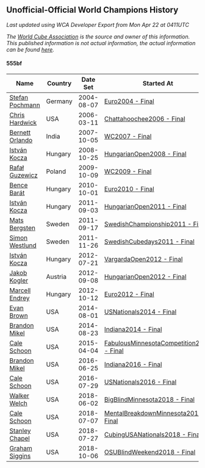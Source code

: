## Unofficial-Official World Champions History

*Last updated using WCA Developer Export from Mon Apr 22 at 0411UTC*

*The [World Cube Association](https://www.worldcubeassociation.org) is the source and owner of this information. This published information is not actual information, the actual information can be found [here](https://www.worldcubeassociation.org/results).*

#### 555bf

|Name|Country|Date Set|Started At|Ended At|Days Held|  
|--|--|--|--|--|--|  
|[Stefan Pochmann](https://www.worldcubeassociation.org/persons/2003POCH01)|Germany|2004-08-07|[Euro2004 - Final](https://www.worldcubeassociation.org/competitions/Euro2004/results/all#e555bf_f)|1 year after [Euro2004](https://www.worldcubeassociation.org/competitions/Euro2004/results/all#e555bf_f)|365|  
|[Chris Hardwick](https://www.worldcubeassociation.org/persons/2003HARD01)|USA|2006-03-11|[Chattahoochee2006 - Final](https://www.worldcubeassociation.org/competitions/Chattahoochee2006/results/all#e555bf_f)|[WC2007 - Final](https://www.worldcubeassociation.org/competitions/WC2007/results/all#e555bf_f)|575|  
|[Bernett Orlando](https://www.worldcubeassociation.org/persons/2006ORLA01)|India|2007-10-05|[WC2007 - Final](https://www.worldcubeassociation.org/competitions/WC2007/results/all#e555bf_f)|1 year after [WC2007](https://www.worldcubeassociation.org/competitions/WC2007/results/all#e555bf_f)|366|  
|[István Kocza](https://www.worldcubeassociation.org/persons/2005KOCZ01)|Hungary|2008-10-25|[HungarianOpen2008 - Final](https://www.worldcubeassociation.org/competitions/HungarianOpen2008/results/all#e555bf_f)|[WC2009 - Final](https://www.worldcubeassociation.org/competitions/WC2009/results/all#e555bf_f)|350|  
|[Rafał Guzewicz](https://www.worldcubeassociation.org/persons/2006GUZE01)|Poland|2009-10-09|[WC2009 - Final](https://www.worldcubeassociation.org/competitions/WC2009/results/all#e555bf_f)|[Euro2010 - Final](https://www.worldcubeassociation.org/competitions/Euro2010/results/all#e555bf_f)|357|  
|[Bence Barát](https://www.worldcubeassociation.org/persons/2008BARA01)|Hungary|2010-10-01|[Euro2010 - Final](https://www.worldcubeassociation.org/competitions/Euro2010/results/all#e555bf_f)|[HungarianOpen2011 - Final](https://www.worldcubeassociation.org/competitions/HungarianOpen2011/results/all#e555bf_f)|336|  
|[István Kocza](https://www.worldcubeassociation.org/persons/2005KOCZ01)|Hungary|2011-09-03|[HungarianOpen2011 - Final](https://www.worldcubeassociation.org/competitions/HungarianOpen2011/results/all#e555bf_f)|[SwedishChampionship2011 - Final](https://www.worldcubeassociation.org/competitions/SwedishChampionship2011/results/all#e555bf_f)|14|  
|[Mats Bergsten](https://www.worldcubeassociation.org/persons/2008BERG04)|Sweden|2011-09-17|[SwedishChampionship2011 - Final](https://www.worldcubeassociation.org/competitions/SwedishChampionship2011/results/all#e555bf_f)|[SwedishCubedays2011 - Final](https://www.worldcubeassociation.org/competitions/SwedishCubedays2011/results/all#e555bf_f)|70|  
|[Simon Westlund](https://www.worldcubeassociation.org/persons/2008WEST02)|Sweden|2011-11-26|[SwedishCubedays2011 - Final](https://www.worldcubeassociation.org/competitions/SwedishCubedays2011/results/all#e555bf_f)|[VargardaOpen2012 - Final](https://www.worldcubeassociation.org/competitions/VargardaOpen2012/results/all#e555bf_f)|238|  
|[István Kocza](https://www.worldcubeassociation.org/persons/2005KOCZ01)|Hungary|2012-07-21|[VargardaOpen2012 - Final](https://www.worldcubeassociation.org/competitions/VargardaOpen2012/results/all#e555bf_f)|[HungarianOpen2012 - Final](https://www.worldcubeassociation.org/competitions/HungarianOpen2012/results/all#e555bf_f)|49|  
|[Jakob Kogler](https://www.worldcubeassociation.org/persons/2011KOGL01)|Austria|2012-09-08|[HungarianOpen2012 - Final](https://www.worldcubeassociation.org/competitions/HungarianOpen2012/results/all#e555bf_f)|[Euro2012 - Final](https://www.worldcubeassociation.org/competitions/Euro2012/results/all#e555bf_f)|35|  
|[Marcell Endrey](https://www.worldcubeassociation.org/persons/2007ENDR01)|Hungary|2012-10-12|[Euro2012 - Final](https://www.worldcubeassociation.org/competitions/Euro2012/results/all#e555bf_f)|1 year after [WC2013](https://www.worldcubeassociation.org/competitions/WC2013/results/all#e555bf_f)|652|  
|[Evan Brown](https://www.worldcubeassociation.org/persons/2013BROW04)|USA|2014-08-01|[USNationals2014 - Final](https://www.worldcubeassociation.org/competitions/USNationals2014/results/all#e555bf_f)|[Indiana2014 - Final](https://www.worldcubeassociation.org/competitions/Indiana2014/results/all#e555bf_f)|20|  
|[Brandon Mikel](https://www.worldcubeassociation.org/persons/2011MIKE01)|USA|2014-08-23|[Indiana2014 - Final](https://www.worldcubeassociation.org/competitions/Indiana2014/results/all#e555bf_f)|[FabulousMinnesotaCompetition2015 - Final](https://www.worldcubeassociation.org/competitions/FabulousMinnesotaCompetition2015/results/all#e555bf_f)|224|  
|[Cale Schoon](https://www.worldcubeassociation.org/persons/2014SCHO02)|USA|2015-04-04|[FabulousMinnesotaCompetition2015 - Final](https://www.worldcubeassociation.org/competitions/FabulousMinnesotaCompetition2015/results/all#e555bf_f)|[Indiana2016 - Final](https://www.worldcubeassociation.org/competitions/Indiana2016/results/all#e555bf_f)|449|  
|[Brandon Mikel](https://www.worldcubeassociation.org/persons/2011MIKE01)|USA|2016-06-25|[Indiana2016 - Final](https://www.worldcubeassociation.org/competitions/Indiana2016/results/all#e555bf_f)|[USNationals2016 - Final](https://www.worldcubeassociation.org/competitions/USNationals2016/results/all#e555bf_f)|35|  
|[Cale Schoon](https://www.worldcubeassociation.org/persons/2014SCHO02)|USA|2016-07-29|[USNationals2016 - Final](https://www.worldcubeassociation.org/competitions/USNationals2016/results/all#e555bf_f)|[BigBlindMinnesota2018 - Final](https://www.worldcubeassociation.org/competitions/BigBlindMinnesota2018/results/all#e555bf_f)|671|  
|[Walker Welch](https://www.worldcubeassociation.org/persons/2011WELC01)|USA|2018-06-02|[BigBlindMinnesota2018 - Final](https://www.worldcubeassociation.org/competitions/BigBlindMinnesota2018/results/all#e555bf_f)|[MentalBreakdownMinnesota2018 - Final](https://www.worldcubeassociation.org/competitions/MentalBreakdownMinnesota2018/results/all#e555bf_f)|36|  
|[Cale Schoon](https://www.worldcubeassociation.org/persons/2014SCHO02)|USA|2018-07-07|[MentalBreakdownMinnesota2018 - Final](https://www.worldcubeassociation.org/competitions/MentalBreakdownMinnesota2018/results/all#e555bf_f)|[CubingUSANationals2018 - Final](https://www.worldcubeassociation.org/competitions/CubingUSANationals2018/results/all#e555bf_f)|21|  
|[Stanley Chapel](https://www.worldcubeassociation.org/persons/2016CHAP04)|USA|2018-07-27|[CubingUSANationals2018 - Final](https://www.worldcubeassociation.org/competitions/CubingUSANationals2018/results/all#e555bf_f)|[OSUBlindWeekend2018 - Final](https://www.worldcubeassociation.org/competitions/OSUBlindWeekend2018/results/all#e555bf_f)|70|  
|[Graham Siggins](https://www.worldcubeassociation.org/persons/2016SIGG01)|USA|2018-10-06|[OSUBlindWeekend2018 - Final](https://www.worldcubeassociation.org/competitions/OSUBlindWeekend2018/results/all#e555bf_f)|Ongoing|197|  
